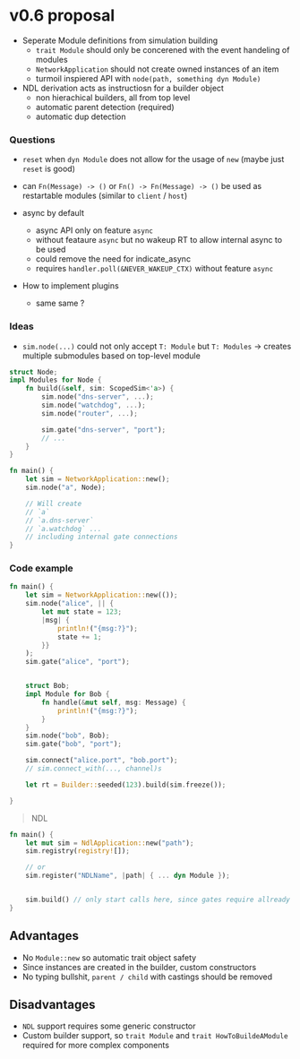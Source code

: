 # v0.6 proposal

- Seperate Module definitions from simulation building
  - `trait Module` should only be concerened with the event handeling of modules
  - `NetworkApplication` should not create owned instances of an item
  - turmoil inspiered API with `node(path, something dyn Module)`
- NDL derivation acts as instructiosn for a builder object
  - non hierachical builders, all from top level
  - automatic parent detection (required)
  - automatic dup detection

### Questions

- `reset` when `dyn Module` does not allow for the usage of `new` (maybe just `reset` is good)
- can `Fn(Message) -> ()` or `Fn() -> Fn(Message) -> ()` be used as restartable modules (similar to `client` / `host`)
- async by default
  - async API only on feature `async`
  - without feataure `async` but no wakeup RT to allow internal async to be used
  - could remove the need for indicate_async
  - requires `handler.poll(&NEVER_WAKEUP_CTX)` without feature `async`

- How to implement plugins
  - same same ?

### Ideas

- `sim.node(...)` could not only accept `T: Module` but `T: Modules` -> creates multiple submodules based on top-level module
```rust
struct Node;
impl Modules for Node {
    fn build(&self, sim: ScopedSim<'a>) {
        sim.node("dns-server", ...);
        sim.node("watchdog", ...);
        sim.node("router", ...);

        sim.gate("dns-server", "port");
        // ...
    }
}

fn main() {
    let sim = NetworkApplication::new();
    sim.node("a", Node);

    // Will create
    // `a`
    // `a.dns-server`
    // `a.watchdog` ...
    // including internal gate connections
}


```

### Code example

```rust
fn main() {
    let sim = NetworkApplication::new(());
    sim.node("alice", || {
        let mut state = 123;
        |msg| {
            println!("{msg:?}");
            state += 1;
        }}
    );
    sim.gate("alice", "port");


    struct Bob;
    impl Module for Bob {
        fn handle(&mut self, msg: Message) {
            println!("{msg:?}");
        }
    }
    sim.node("bob", Bob);
    sim.gate("bob", "port");

    sim.connect("alice.port", "bob.port");
    // sim.connect_with(..., channel)s

    let rt = Builder::seeded(123).build(sim.freeze());

}
```

> NDL

```rust
fn main() {
    let mut sim = NdlApplication::new("path");
    sim.registry(registry![]);

    // or
    sim.register("NDLName", |path| { ... dyn Module });


    sim.build() // only start calls here, since gates require allready existing handlers
}

```


## Advantages

- No `Module::new` so automatic trait object safety
- Since instances are created in the builder, custom constructors
- No typing bullshit, `parent / child` with castings should be removed

## Disadvantages

- `NDL` support requires some generic constructor
- Custom builder support, so `trait Module` and `trait HowToBuildeAModule` required for more complex components

